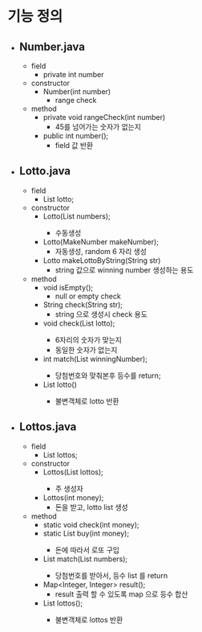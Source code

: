 # 기능 정의

- ## Number.java
  - field
    - private int number
  - constructor
    - Number(int number)
      - range check
  - method
    - private void rangeCheck(int number)
      - 45를 넘어가는 숫자가 없는지
    - public int number();
      - field 값 반환
- ## Lotto.java
  - field
    - List<Integer> lotto;
  - constructor
    - Lotto(List<Integer> numbers);
      - 수동생성
    - Lotto(MakeNumber makeNumber);
      - 자동생성, random 6 자리 생성
    - Lotto makeLottoByString(String str)
      - string 값으로 winning number 생성하는 용도
  - method
    - void isEmpty();
      - null or empty check
    - String check(String str);
      - string 으로 생성시 check 용도
    - void check(List<Integer> lotto);
      - 6자리의 숫자가 맞는지
      - 동일한 숫자가 없는지
      <!-- - List<Integer> lottoNumbers(AutoNumber autoNumber); -->
    - int match(List<Integer> winningNumber);
      - 당첨번호와 맞춰본후 등수를 return;
    - List<Number> lotto()
      - 불변객체로 lotto 반환
- ## Lottos.java
  - field
    - List<Lotto> lottos;
  - constructor
    - Lottos(List<Lotto> lottos);
      - 주 생성자
    - Lottos(int money);
      - 돈을 받고, lotto list 생성
  - method
    - static void check(int money);
    - static List<Lotto> buy(int money);
      - 돈에 따라서 로또 구입
    - List<Integer> match(List<Integer> numbers);
      - 당첨번호를 받아서, 등수 list 를 return
    - Map<Integer, Integer> result();
      - result 출력 할 수 있도록 map 으로 등수 합산
    - List<Lotto> lottos();
      - 불변객체로 lottos 반환
